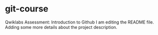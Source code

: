 # git-course
Qwiklabs Assessment: Introduction to Github
I am editing the README file. Adding some more details about the project description.

